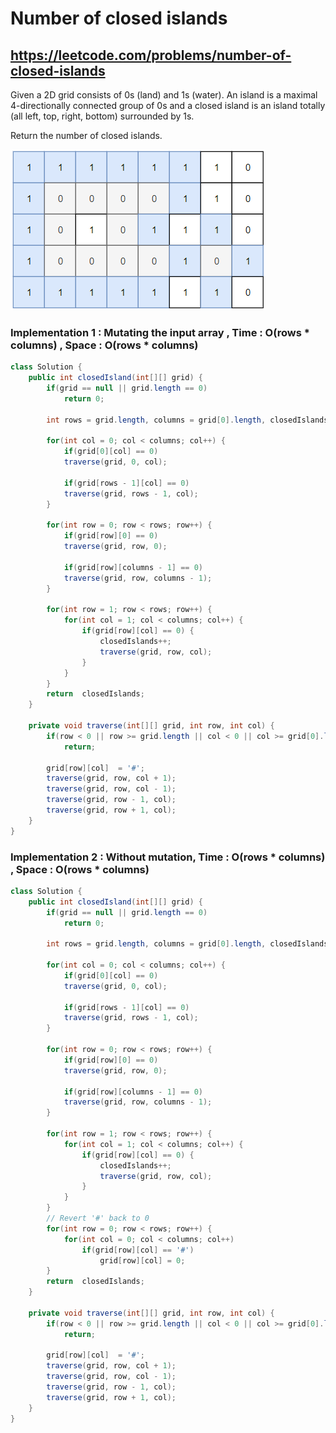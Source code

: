 # Number of closed islands
## https://leetcode.com/problems/number-of-closed-islands

Given a 2D grid consists of 0s (land) and 1s (water).  An island is a maximal 4-directionally connected group of 0s and a closed island is an island totally (all left, top, right, bottom) surrounded by 1s.

Return the number of closed islands.

![Closed Island](closed-island.png?raw=true "Closed Island")


### Implementation 1 : Mutating the input array , Time : O(rows * columns) , Space : O(rows * columns)

```java
class Solution {
    public int closedIsland(int[][] grid) {
        if(grid == null || grid.length == 0)
            return 0;
        
        int rows = grid.length, columns = grid[0].length, closedIslands = 0;
        
        for(int col = 0; col < columns; col++) {
            if(grid[0][col] == 0)
            traverse(grid, 0, col);
            
            if(grid[rows - 1][col] == 0)
            traverse(grid, rows - 1, col);
        }
        
        for(int row = 0; row < rows; row++) {
            if(grid[row][0] == 0)
            traverse(grid, row, 0);
            
            if(grid[row][columns - 1] == 0)
            traverse(grid, row, columns - 1);
        }
            
        for(int row = 1; row < rows; row++) {
            for(int col = 1; col < columns; col++) {
                if(grid[row][col] == 0) {
                    closedIslands++;
                    traverse(grid, row, col);
                }   
            }
        }
        return  closedIslands;
    }
    
    private void traverse(int[][] grid, int row, int col) {
        if(row < 0 || row >= grid.length || col < 0 || col >= grid[0].length || grid[row][col] != 0)
            return;
        
        grid[row][col]  = '#';
        traverse(grid, row, col + 1);
        traverse(grid, row, col - 1);
        traverse(grid, row - 1, col);
        traverse(grid, row + 1, col);
    }
}
```

### Implementation 2 : Without mutation, Time : O(rows * columns) , Space : O(rows * columns)

```java
class Solution {
    public int closedIsland(int[][] grid) {
        if(grid == null || grid.length == 0)
            return 0;
        
        int rows = grid.length, columns = grid[0].length, closedIslands = 0;
        
        for(int col = 0; col < columns; col++) {
            if(grid[0][col] == 0)
            traverse(grid, 0, col);
            
            if(grid[rows - 1][col] == 0)
            traverse(grid, rows - 1, col);
        }
        
        for(int row = 0; row < rows; row++) {
            if(grid[row][0] == 0)
            traverse(grid, row, 0);
            
            if(grid[row][columns - 1] == 0)
            traverse(grid, row, columns - 1);
        }
            
        for(int row = 1; row < rows; row++) {
            for(int col = 1; col < columns; col++) {
                if(grid[row][col] == 0) {
                    closedIslands++;
                    traverse(grid, row, col);
                }   
            }
        }
        // Revert '#' back to 0
        for(int row = 0; row < rows; row++) {
            for(int col = 0; col < columns; col++) 
                if(grid[row][col] == '#')
                    grid[row][col] = 0;
        }
        return  closedIslands;
    }
    
    private void traverse(int[][] grid, int row, int col) {
        if(row < 0 || row >= grid.length || col < 0 || col >= grid[0].length || grid[row][col] != 0)
            return;
        
        grid[row][col]  = '#';
        traverse(grid, row, col + 1);
        traverse(grid, row, col - 1);
        traverse(grid, row - 1, col);
        traverse(grid, row + 1, col);
    }
}
```

